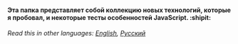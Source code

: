#### Эта папка представляет собой коллекцию новых технологий, которые я пробовал, и некоторые тесты особенностей JavaScript. :shipit:

*Read this in other languages: [English](README.md), [Русский](README.ru.md)*
